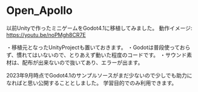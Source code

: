 # Open_Apollo

以前Unityで作ったミニゲームをGodot4.1に移植してみました。
動作イメージ:
https://youtu.be/noPMgh8CR7E

・移植元となったUnityProjectも置いておきます。
・Godotは普段使っておらず、慣れてはいないので、とりあえず動いた程度のコードです。
・サウンド素材は、配布が出来ないので抜いてあり、エラーが出ます。

2023年9月時点でGodot4.1のサンプルソースがまだ少ないので少しでも助力になればと思い公開することとしました。
学習目的でのみ利用できます。
